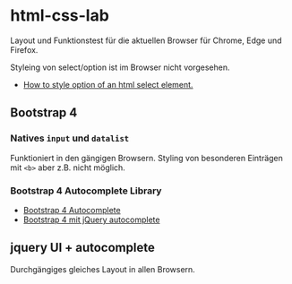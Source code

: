 # html-css-lab

Layout und Funktionstest für die aktuellen Browser für Chrome, Edge und Firefox.

Styleing von select/option ist im Browser nicht vorgesehen.

* [How to style option of an html select element.](https://stackoverflow.com/questions/7208786/how-to-style-the-option-of-an-html-select-element)

## Bootstrap 4

###  Natives `input` und `datalist`
Funktioniert in den gängigen Browsern. Styling von besonderen Einträgen
mit `<b>` aber z.B. nicht möglich.

### Bootstrap 4 Autocomplete Library

* [Bootstrap 4 Autocomplete](https://github.com/Honatas/bootstrap-4-autocomplete)
* [Bootstrap 4 mit jQuery autocomplete](https://jsfiddle.net/gotemkfr/)

## jquery UI + autocomplete
Durchgängiges gleiches Layout in allen Browsern.

